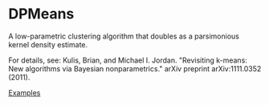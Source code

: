 # DPMeans
A low-parametric clustering algorithm that doubles as a parsimonious kernel density estimate. 

For details, see: Kulis, Brian, and Michael I. Jordan. "Revisiting k-means: New algorithms via Bayesian nonparametrics." arXiv preprint arXiv:1111.0352 (2011).

[Examples](test/test_dp_means.ipynb)

